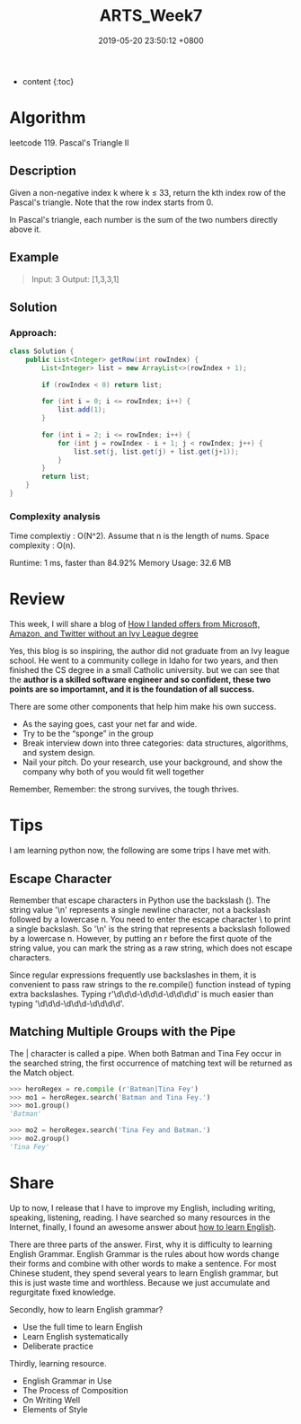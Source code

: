 ﻿---
layout: post
title:  "ARTS_Week7"
date:   2019-05-20 23:50:12 +0800
categories: ARTS
tags: ARTS Python teach-by-yourself
---

* content
{:toc}

# Algorithm
leetcode 119. Pascal's Triangle II

## Description
Given a non-negative index k where k ≤ 33, return the kth index row of the Pascal's triangle.
Note that the row index starts from 0.

In Pascal's triangle, each number is the sum of the two numbers directly above it.

## Example
> Input: 3
Output: [1,3,3,1]

## Solution
### Approach:

```java
class Solution {
    public List<Integer> getRow(int rowIndex) {
        List<Integer> list = new ArrayList<>(rowIndex + 1);
        
        if (rowIndex < 0) return list;
        
        for (int i = 0; i <= rowIndex; i++) {
            list.add(1);
        }
        
        for (int i = 2; i <= rowIndex; i++) {
            for (int j = rowIndex - i + 1; j < rowIndex; j++) {
                list.set(j, list.get(j) + list.get(j+1));
            }
        }
        return list;
    }
}
```

### Complexity analysis
Time complextiy : O(N^2). Assume that n is the length of nums.
Space complexity : O(n).

Runtime:  1 ms, faster than 84.92% 
Memory Usage: 32.6 MB

# Review
This week, I will share a blog of [How I landed offers from Microsoft, Amazon, and Twitter without an Ivy League degree][1]

Yes, this blog is so inspiring, the author did not graduate from an Ivy league school. He went to a community college in Idaho for two years, and then finished the CS degree in a small Catholic university. but we can see that the **author is a skilled software engineer and so confident, these two points are so importamnt, and it is the foundation of all success.**

There are some other components that help him make his own success.

 - As the saying goes, cast your net far and wide. 
 - Try to be the “sponge” in the group
 - Break interview down into three categories: data structures, algorithms, and system design.
 - Nail your pitch. Do your research, use your background, and show the company why both of you would fit well together

Remember, Remember: the strong survives, the tough thrives.
 
# Tips
I am learning python now, the following are some trips I have met with.

## Escape Character
Remember that escape characters in Python use the backslash (\). The string value '\n' represents a single newline character, not a backslash followed by a lowercase n. You need to enter the escape character \\ to print a single backslash. So '\\n' is the string that represents a backslash followed by a lowercase n. However, by putting an r before the first quote of the string value, you can mark the string as a raw string, which does not escape characters.

Since regular expressions frequently use backslashes in them, it is convenient to pass raw strings to the re.compile() function instead of typing extra backslashes. Typing r'\d\d\d-\d\d\d-\d\d\d\d' is much easier than typing '\\d\\d\\d-\\d\\d\\d-\\d\\d\\d\\d'.

## Matching Multiple Groups with the Pipe
The | character is called a pipe. When both Batman and Tina Fey occur in the searched string, the first occurrence of matching text will be returned as the Match object.
```python
>>> heroRegex = re.compile (r'Batman|Tina Fey')
>>> mo1 = heroRegex.search('Batman and Tina Fey.')
>>> mo1.group()
'Batman'

>>> mo2 = heroRegex.search('Tina Fey and Batman.')
>>> mo2.group()
'Tina Fey'
```

# Share
Up to now, I release that I have to improve my English, including writing, speaking, listening, reading. I have searched so many resources in the Internet, finally, I found an awesome answer about [how to learn English][2].

There are three parts of the answer. First, why it is difficulty to learning English Grammar. English Grammar is the rules about how words change their forms and combine with other words to make a sentence. For most Chinese student, they spend several years to learn English grammar, but this is just waste time and worthless. Because we just accumulate and regurgitate fixed knowledge. 

Secondly, how to learn English grammar? 
 - Use the full time to learn English 
 - Learn English systematically
 - Deliberate practice

Thirdly, learning resource.
 - English Grammar in Use
 - The Process of Composition
 - On Writing Well
 - Elements of Style


  [1]: https://medium.freecodecamp.org/how-i-landed-offers-from-microsoft-amazon-and-twitter-without-an-ivy-league-degree-d62cfe286eb8
  [2]: https://www.zhihu.com/question/264195321